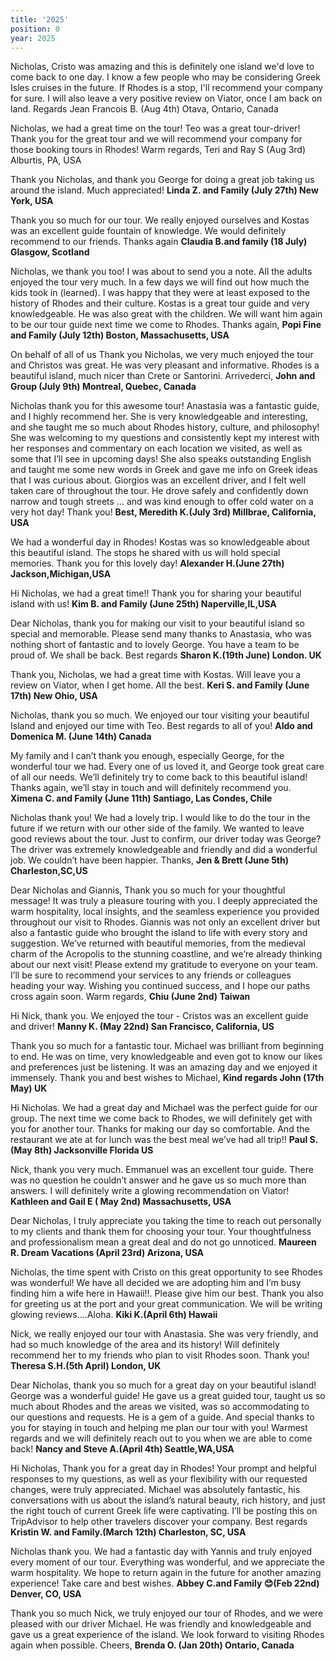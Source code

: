 ```yaml
---
title: '2025'
position: 0
year: 2025
---
```


Nicholas, Cristo was amazing and this is definitely one island we'd love to come back to one day. I know a few people who may be considering Greek Isles cruises in the future. If Rhodes is a stop, I'll recommend your company for sure. I will also leave a very positive review on Viator, once I am back on land. Regards Jean Francois B. (Aug 4th) Otava, Ontario, Canada  

Nicholas, we had a great time on the tour! Teo was a great tour-driver! Thank you for the great tour and we will recommend your company for those booking tours in Rhodes! Warm regards, Teri and Ray S (Aug 3rd) Alburtis, PA, USA

Thank you Nicholas, and thank you George for doing a great job taking us around the island. Much appreciated! **Linda Z. and Family (July 27th) New York, USA**

Thank you so much for our tour. We really enjoyed ourselves and Kostas was an excellent guide fountain of knowledge. We would definitely recommend to our friends.  Thanks again
**Claudia B.and family (18 July) Glasgow, Scotland**

Nicholas, we thank you too! I was about to send you a note. All the adults enjoyed the tour very much. In a few days we will find out how much the kids took in (learned). I was happy that they were at least exposed to the history of Rhodes and their culture.  Kostas is a great tour guide and very knowledgeable. He was also great with the children. We will want him again to be our tour guide next time we come to Rhodes. Thanks again, **Popi Fine and Family (July 12th) Boston, Massachusetts, USA**

On behalf of all of us Thank you Nicholas, we very much enjoyed the tour and Christos was great. He was very pleasant and informative. Rhodes is a beautiful island, much nicer than Crete or Santorini. Arrivederci, **John and Group (July 9th) Montreal, Quebec, Canada**

Nicholas thank you for this awesome tour! Anastasia was a fantastic guide, and I highly recommend her. She is very knowledgeable and interesting, and she taught me so much about Rhodes history, culture, and philosophy! She was welcoming to my questions and consistently kept my interest with her responses and commentary on each location we visited, as well as some that I’ll see in upcoming days! She also speaks outstanding English and taught me some new words in Greek and gave me info on Greek ideas that I was curious about. 
Giorgios was an excellent driver, and I felt well taken care of throughout the tour. He drove safely and confidently down narrow and tough streets … and was kind enough to offer cold water on a very hot day!  Thank you! **Best, Meredith K.(July 3rd)  Millbrae, California, USA**

We had a wonderful day in Rhodes! Kostas was so knowledgeable about this beautiful island. The stops he shared with us will hold special memories. Thank you for this lovely day! **Alexander H.(June 27th) Jackson,Michigan,USA**

Hi Nicholas, we had a great time!! Thank you for sharing your beautiful island with us! **Kim B. and Family (June 25th) Naperville,IL,USA**

Dear Nicholas, thank you for making our visit to your beautiful island so special and memorable. Please send many thanks to Anastasia, who was nothing short of fantastic and to lovely George.  You have a team to be proud of. We shall be back.  Best regards **Sharon K.(19th June) London. UK**

Thank you, Nicholas, we had a great time with Kostas.  Will leave you a review on Viator, when I get home.  All the best. **Keri S. and Family (June 17th) New Ohio, USA**

Nicholas, thank you so much. We enjoyed our tour visiting your beautiful Island and enjoyed our time with Teo. Best regards to all of you! **Aldo and Domenica M. (June 14th) Canada**

My family and I can’t thank you enough, especially George, for the wonderful tour we had. Every one of us loved it, and George took great care of all our needs. We’ll definitely try to come back to this beautiful island! Thanks again, we’ll stay in touch and will definitely recommend you.  **Ximena C. and Family (June 11th) Santiago, Las Condes, Chile**

Nicholas thank you! We had a lovely trip. I would like to do the tour in the future if we return with our other side of the family. We wanted to leave good reviews about the tour. Just to confirm, our driver today was George? The driver was extremely knowledgeable and friendly and did a wonderful job. We couldn’t have been happier. Thanks, **Jen & Brett (June 5th) Charleston,SC,US**

Dear Nicholas and Giannis, Thank you so much for your thoughtful message! It was truly a pleasure touring with you. I deeply appreciated the warm hospitality, local insights, and the seamless experience you provided throughout our visit to Rhodes.  Giannis was not only an excellent driver but also a fantastic guide who brought the island to life with every story and suggestion. We’ve returned with beautiful memories, from the medieval charm of the Acropolis to the stunning coastline, and we’re already thinking about our next visit!  Please extend my gratitude to everyone on your team. I’ll be sure to recommend your services to any friends or colleagues heading your way. Wishing you continued success, and I hope our paths cross again soon. Warm regards, **Chiu (June 2nd) Taiwan**

Hi Nick, thank you. We enjoyed the tour - Cristos was an excellent guide and driver! **Manny K. (May 22nd) San Francisco, California, US**

Thank you so much for a fantastic tour. Michael was brilliant from beginning to end. He was on time, very knowledgeable and even got to know our likes and preferences just be listening. It was an amazing day and we enjoyed it immensely. Thank you and best wishes to Michael, **Kind regards John (17th May) UK**

Hi Nicholas. We had a great day and Michael was the perfect guide for our group. The next time we come back to Rhodes, we will definitely get with you for another tour. Thanks for making our day so comfortable. And the restaurant we ate at for lunch was the best meal we’ve had all trip!! **Paul S. (May 8th) Jacksonville Florida US**

Nick, thank you very much. Emmanuel was an excellent tour guide. There was no question he couldn’t answer and he gave us so much more than answers. I will definitely write a glowing recommendation on Viator! **Kathleen and Gail E (    May 2nd) Massachusetts, USA**

Dear Nicholas, I truly appreciate you taking the time to reach out personally to my clients and thank them for choosing your tour. Your thoughtfulness and professionalism mean a great deal and do not go unnoticed. **Maureen R. Dream Vacations (April 23rd) Arizona, USA**

Nicholas, the time spent with Cristo on this great opportunity to see Rhodes was wonderful! We have all decided we are adopting him and I’m busy finding him a wife here in Hawaii!!.  Please give him our best. Thank you also for greeting us at the port and your great communication.  We will be writing glowing reviews….Aloha. **Kiki K.(April 6th) Hawaii** 

Nick, we really enjoyed our tour with Anastasia. She was very friendly, and had so much knowledge of the area and its history!  Will definitely recommend her to my friends who plan to visit Rhodes soon.  Thank you!  **Theresa S.H.(5th April) London, UK** 

Dear Nicholas, thank you so much for a great day on your beautiful island! George was a wonderful guide! He gave us a great guided tour, taught us so much about Rhodes and the areas we visited, was so accommodating to our questions and requests. He is a gem of a guide. And special thanks to you for staying in touch and helping me plan our tour with you! Warmest regards and we will definitely reach out to you when we are able to come back!  **Nancy and Steve A.(April 4th) Seattle,WA,USA**

Hi Nicholas, Thank you for a great day in Rhodes! Your prompt and helpful responses to my questions, as well as your flexibility with our requested changes, were truly appreciated. Michael was absolutely fantastic, his conversations with us about the island’s natural beauty, rich history, and just the right touch of current Greek life were captivating. I’ll be posting this on TripAdvisor to help other travelers discover your company. Best regards **Kristin W. and Family.(March 12th) Charleston, SC, USA**  

Nicholas thank you. We had a fantastic day with Yannis and truly enjoyed every moment of our tour. Everything was wonderful, and we appreciate the warm hospitality. We hope to return again in the future for another amazing experience! Take care and best wishes. **Abbey C.and Family 😊(Feb 22nd) Denver, CO, USA**

Thank you so much Nick, we truly enjoyed our tour of Rhodes, and we were pleased with our driver Michael. He was friendly and knowledgeable and gave us a great experience of the island. We look forward to visiting Rhodes again when possible. Cheers, **Brenda O. (Jan 20th) Ontario, Canada**